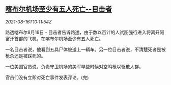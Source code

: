 <!--1629109862000-->
[喀布尔机场至少有五人死亡--目击者](https://cn.reuters.com/article/kabul-airport-0816-witness-mon-idCNKBS2FH0ZU)
------

<div><i>2021-08-16T10:11:54Z</i></div><p>路透喀布尔8月16日 - 目击者告诉路透，由于数以百计的人试图强行进入将离开阿富汗首都的飞机，在喀布尔机场至少有五人死亡。</p><p>一名目击者说，他看到五具尸体被送上一辆车。另一位目击者说，不清楚死者是被枪杀还是被踩死的。</p><p>一位美国官员说，负责守卫机场的美军早些时候对空鸣枪以驱散人群。</p><p>官员们没有立即对死亡事件发表评论。(完)</p>
